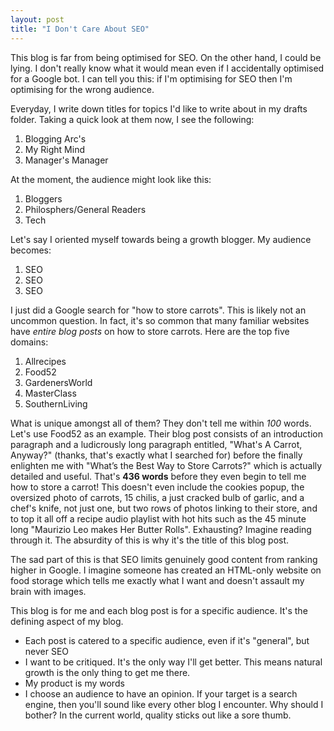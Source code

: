 ```yaml
---
layout: post
title: "I Don't Care About SEO"
---
```


This blog is far from being optimised for SEO. On the other hand, I could be lying. I don't really know what it would mean even if I accidentally optimised for a Google bot. I can tell you this: if I'm optimising for SEO then I'm optimising for the wrong audience.

Everyday, I write down titles for topics I'd like to write about in my drafts folder. Taking a quick look at them now, I see the following:

1. Blogging Arc's
2. My Right Mind
3. Manager's Manager

At the moment, the audience might look like this:

1. Bloggers
2. Philosphers/General Readers
3. Tech

Let's say I oriented myself towards being a growth blogger. My audience becomes:

1. SEO
2. SEO
3. SEO

I just did a Google search for "how to store carrots". This is likely not an uncommon question. In fact, it's so common that many familiar websites have *entire blog posts* on how to store carrots. Here are the top five domains:

1. Allrecipes
2. Food52
3. GardenersWorld
4. MasterClass
5. SouthernLiving

What is unique amongst all of them? They don't tell me within *100* words. Let's use Food52 as an example. Their blog post consists of an introduction paragraph and a ludicrously long paragraph entitled, "What's A Carrot, Anyway?" (thanks, that's exactly what I searched for) before the finally enlighten me with "What’s the Best Way to Store Carrots?" which is actually detailed and useful. That's **436 words** before they even begin to tell me how to store a carrot! This doesn't even include the cookies popup, the oversized photo of carrots, 15 chilis, a just cracked bulb of garlic, and a chef's knife, not just one, but two rows of photos linking to their store, and to top it all off a recipe audio playlist with hot hits such as the 45 minute long "Maurizio Leo makes Her Butter Rolls". Exhausting? Imagine reading through it. The absurdity of this is why it's the title of this blog post. 

The sad part of this is that SEO limits genuinely good content from ranking higher in Google. I imagine someone has created an HTML-only website on food storage which tells me exactly what I want and doesn't assault my brain with images.

This blog is for me and each blog post is for a specific audience. It's the defining aspect of my blog. 

- Each post is catered to a specific audience, even if it's "general", but never SEO
- I want to be critiqued. It's the only way I'll get better. This means natural growth is the only thing to get me there.
- My product is my words
- I choose an audience to have an opinion. If your target is a search engine, then you'll sound like every other blog I encounter. Why should I bother? In the current world, quality sticks out like a sore thumb.
